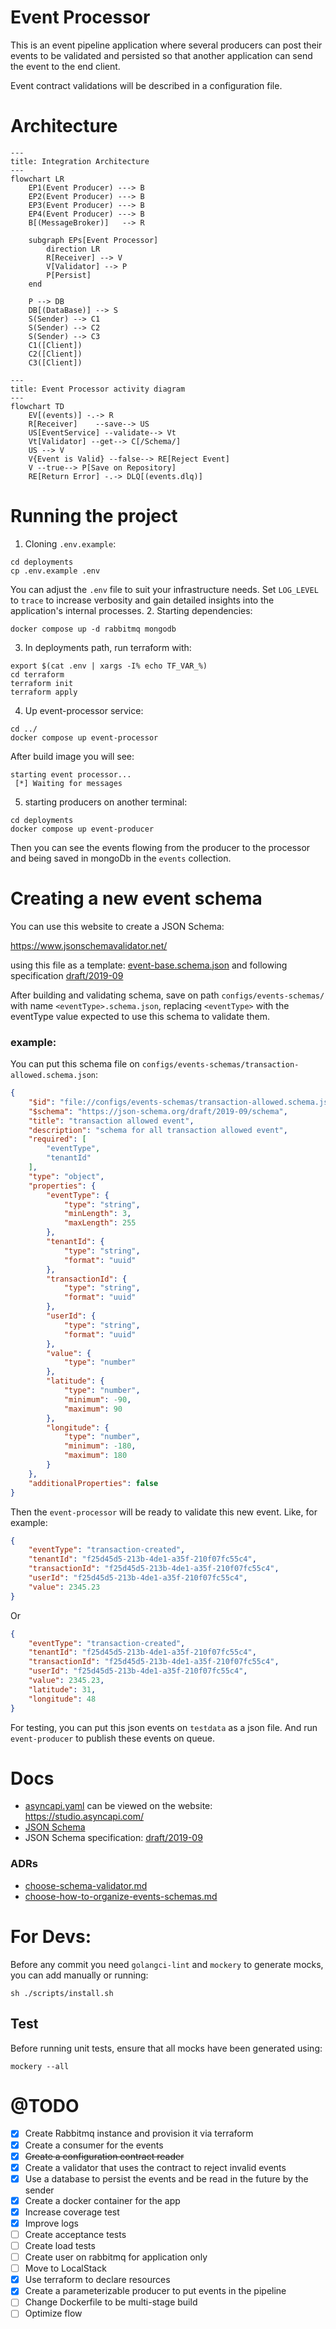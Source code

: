 # Event Processor
This is an event pipeline application
where several producers can post their events to be validated and persisted
so that another application can send the event to the end client.

Event contract validations will be described in a configuration file.

# Architecture
```mermaid
---
title: Integration Architecture
---
flowchart LR
    EP1(Event Producer) ---> B
    EP2(Event Producer) ---> B
    EP3(Event Producer) ---> B
    EP4(Event Producer) ---> B
    B[(MessageBroker)]   --> R

    subgraph EPs[Event Processor]
        direction LR
        R[Receiver] --> V
        V[Validator] --> P
        P[Persist]
    end

    P --> DB
    DB[(DataBase)] --> S
    S(Sender) --> C1
    S(Sender) --> C2
    S(Sender) --> C3
    C1([Client])
    C2([Client])
    C3([Client])
```

```mermaid
---
title: Event Processor activity diagram
---
flowchart TD
    EV[(events)] -.-> R
    R[Receiver]    --save--> US
    US[EventService] --validate--> Vt
    Vt[Validator] --get--> C[/Schema/]
    US --> V
    V{Event is Valid} --false--> RE[Reject Event]
    V --true--> P[Save on Repository]
    RE[Return Error] -.-> DLQ[(events.dlq)]
```

# Running the project
1. Cloning `.env.example`:
```shell
cd deployments
cp .env.example .env
```
You can adjust the `.env` file to suit your infrastructure needs. Set `LOG_LEVEL` to `trace` to increase verbosity and gain detailed insights into the application's internal processes.
2. Starting dependencies:
```shell
docker compose up -d rabbitmq mongodb
```

3. In deployments path, run terraform with:
```shell
export $(cat .env | xargs -I% echo TF_VAR_%)
cd terraform
terraform init
terraform apply
```

4. Up event-processor service:
```shell
cd ../
docker compose up event-processor
```
After build image you will see: 
```
starting event processor...
 [*] Waiting for messages
```

5. starting producers on another terminal:
```shell
cd deployments
docker compose up event-producer
```
Then you can see the events flowing from the producer to the processor
and being saved in mongoDb in the `events` collection.

# Creating a new event schema
You can use this website to create a JSON Schema: 

https://www.jsonschemavalidator.net/

using this file as a template: [event-base.schema.json](configs/events-schemas/event-base.schema.json)
and following specification [draft/2019-09](https://json-schema.org/draft/2019-09/json-schema-validation) 

After building and validating schema, save on path `configs/events-schemas/` with name `<eventType>.schema.json`,
replacing `<eventType>` with the eventType value expected to use this schema to validate them.

### example:
You can put this schema file on `configs/events-schemas/transaction-allowed.schema.json`:
```json
{
	"$id": "file://configs/events-schemas/transaction-allowed.schema.json",
	"$schema": "https://json-schema.org/draft/2019-09/schema",
	"title": "transaction allowed event",
	"description": "schema for all transaction allowed event",
	"required": [
		"eventType",
		"tenantId"
	],
	"type": "object",
	"properties": {
		"eventType": {
			"type": "string",
			"minLength": 3,
			"maxLength": 255
		},
		"tenantId": {
			"type": "string",
			"format": "uuid"
		},
		"transactionId": {
			"type": "string",
			"format": "uuid"
		},
		"userId": {
			"type": "string",
			"format": "uuid"
		},
		"value": {
			"type": "number"
		},
		"latitude": {
			"type": "number",
			"minimum": -90,
			"maximum": 90
		},
		"longitude": {
			"type": "number",
			"minimum": -180,
			"maximum": 180
		}
	},
	"additionalProperties": false
}
```
Then the `event-processor` will be ready to validate this new event. Like, for example:
```json
{
	"eventType": "transaction-created",
	"tenantId": "f25d45d5-213b-4de1-a35f-210f07fc55c4",
	"transactionId": "f25d45d5-213b-4de1-a35f-210f07fc55c4",
	"userId": "f25d45d5-213b-4de1-a35f-210f07fc55c4",
	"value": 2345.23
}
```
Or
```json
{
	"eventType": "transaction-created",
	"tenantId": "f25d45d5-213b-4de1-a35f-210f07fc55c4",
	"transactionId": "f25d45d5-213b-4de1-a35f-210f07fc55c4",
	"userId": "f25d45d5-213b-4de1-a35f-210f07fc55c4",
	"value": 2345.23,
	"latitude": 31,
	"longitude": 48
}
```
For testing, you can put this json events on `testdata` as a json file.
And run `event-producer` to publish these events on queue.

# Docs
* [asyncapi.yaml](docs/asyncapi.yaml) can be viewed on the website: https://studio.asyncapi.com/
* [JSON Schema](https://json-schema.org/)
* JSON Schema specification: [draft/2019-09](https://json-schema.org/draft/2019-09/json-schema-validation)

### ADRs
* [choose-schema-validator.md](docs/adr/choose-schema-validator.md)
* [choose-how-to-organize-events-schemas.md](docs/adr/choose-how-to-organize-events-schemas.md)

# For Devs:
Before any commit you need `golangci-lint` and `mockery` to generate mocks,
you can add manually or running:
```shell
sh ./scripts/install.sh
```

## Test
Before running unit tests, ensure that all mocks have been generated using:
```shell
mockery --all
```

# @TODO
* [X] Create Rabbitmq instance and provision it via terraform
* [X] Create a consumer for the events
* [X] ~~Create a configuration contract reader~~ 
* [X] Create a validator that uses the contract to reject invalid events 
* [X] Use a database to persist the events and be read in the future by the sender 
* [X] Create a docker container for the app
* [X] Increase coverage test
* [X] Improve logs
* [ ] Create acceptance tests 
* [ ] Create load tests 
* [ ] Create user on rabbitmq for application only
* [ ] Move to LocalStack 
* [X] Use terraform to declare resources
* [X] Create a parameterizable producer to put events in the pipeline
* [ ] Change Dockerfile to be multi-stage build
* [ ] Optimize flow
